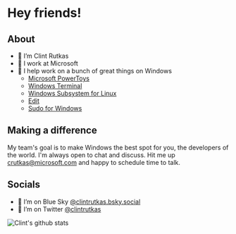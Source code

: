 # Hey friends!

## About
- 🔭 I’m Clint Rutkas
- 🏢 I work at Microsoft
- 🌱 I help work on a bunch of great things on Windows
  - [Microsoft PowerToys](https://github.com/microsoft/PowerToys)
  - [Windows Terminal](https://github.com/microsoft/Terminal)
  - [Windows Subsystem for Linux](https://github.com/microsoft/WSL)
  - [Edit](https://github.com/microsoft/Edit)
  - [Sudo for Windows](https://github.com/microsoft/Sudo)

## Making a difference
My team's goal is to make Windows the best spot for you, the developers of the world. I'm always open to chat and discuss.  Hit me up crutkas@microsoft.com and happy to schedule time to talk.

## Socials
- 🤔 I’m on Blue Sky [@clintrutkas.bsky.social](https://bsky.app/profile/clintrutkas.bsky.social)
- 🤔 I’m on Twitter [@clintrutkas](https://twitter.com/clintrutkas)

![Clint's github stats](https://github-readme-stats.vercel.app/api?username=crutkas&show_icons=true)
